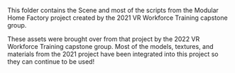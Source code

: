 This folder contains the Scene and most of the scripts from the Modular Home Factory project created by the 2021 VR Workforce Training capstone group.

These assets were brought over from that project by the 2022 VR Workforce Training capstone group.  Most of the models, textures, and materials from the 2021 project have been integrated into this project so they can continue to be used!